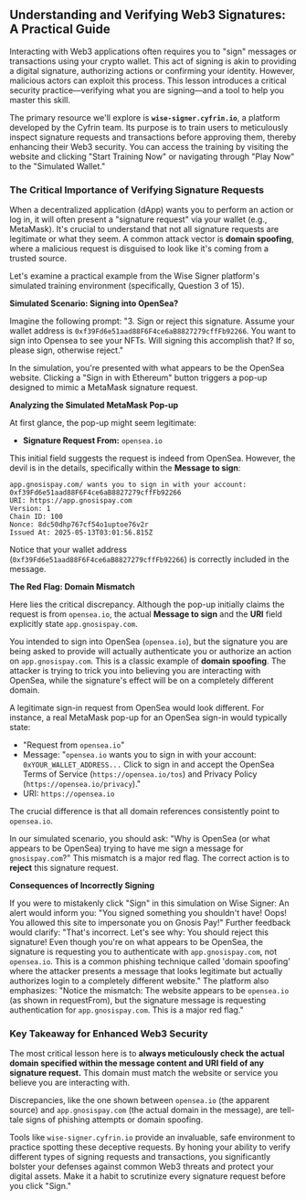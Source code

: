 ## Understanding and Verifying Web3 Signatures: A Practical Guide

Interacting with Web3 applications often requires you to "sign" messages or transactions using your crypto wallet. This act of signing is akin to providing a digital signature, authorizing actions or confirming your identity. However, malicious actors can exploit this process. This lesson introduces a critical security practice—verifying what you are signing—and a tool to help you master this skill.

The primary resource we'll explore is **`wise-signer.cyfrin.io`**, a platform developed by the Cyfrin team. Its purpose is to train users to meticulously inspect signature requests and transactions before approving them, thereby enhancing their Web3 security. You can access the training by visiting the website and clicking "Start Training Now" or navigating through "Play Now" to the "Simulated Wallet."

### The Critical Importance of Verifying Signature Requests

When a decentralized application (dApp) wants you to perform an action or log in, it will often present a "signature request" via your wallet (e.g., MetaMask). It's crucial to understand that not all signature requests are legitimate or what they seem. A common attack vector is **domain spoofing**, where a malicious request is disguised to look like it's coming from a trusted source.

Let's examine a practical example from the Wise Signer platform's simulated training environment (specifically, Question 3 of 15).

**Simulated Scenario: Signing into OpenSea?**

Imagine the following prompt: "3. Sign or reject this signature. Assume your wallet address is `0xf39Fd6e51aad88F6F4ce6aB8827279cffFb92266`. You want to sign into Opensea to see your NFTs. Will signing this accomplish that? If so, please sign, otherwise reject."

In the simulation, you're presented with what appears to be the OpenSea website. Clicking a "Sign in with Ethereum" button triggers a pop-up designed to mimic a MetaMask signature request.

**Analyzing the Simulated MetaMask Pop-up**

At first glance, the pop-up might seem legitimate:

*   **Signature Request From:** `opensea.io`

This initial field suggests the request is indeed from OpenSea. However, the devil is in the details, specifically within the **Message to sign**:

```
app.gnosispay.com/ wants you to sign in with your account:
0xf39Fd6e51aad88F6F4ce6aB8827279cffFb92266
URI: https://app.gnosispay.com
Version: 1
Chain ID: 100
Nonce: 8dc50dhp767cf54o1uptoe76v2r
Issued At: 2025-05-13T03:01:56.815Z
```
Notice that your wallet address (`0xf39Fd6e51aad88F6F4ce6aB8827279cffFb92266`) is correctly included in the message.

**The Red Flag: Domain Mismatch**

Here lies the critical discrepancy. Although the pop-up initially claims the request is from `opensea.io`, the actual **Message to sign** and the **URI** field explicitly state `app.gnosispay.com`.

You intended to sign into OpenSea (`opensea.io`), but the signature you are being asked to provide will actually authenticate you or authorize an action on `app.gnosispay.com`. This is a classic example of **domain spoofing**. The attacker is trying to trick you into believing you are interacting with OpenSea, while the signature's effect will be on a completely different domain.

A legitimate sign-in request from OpenSea would look different. For instance, a real MetaMask pop-up for an OpenSea sign-in would typically state:
*   "Request from `opensea.io`"
*   Message: "`opensea.io` wants you to sign in with your account: `0xYOUR_WALLET_ADDRESS...` Click to sign in and accept the OpenSea Terms of Service (`https://opensea.io/tos`) and Privacy Policy (`https://opensea.io/privacy`)."
*   URI: `https://opensea.io`

The crucial difference is that all domain references consistently point to `opensea.io`.

In our simulated scenario, you should ask: "Why is OpenSea (or what appears to be OpenSea) trying to have me sign a message for `gnosispay.com`?" This mismatch is a major red flag. The correct action is to **reject** this signature request.

**Consequences of Incorrectly Signing**

If you were to mistakenly click "Sign" in this simulation on Wise Signer:
An alert would inform you: "You signed something you shouldn't have! Oops! You allowed this site to impersonate you on Gnosis Pay!"
Further feedback would clarify: "That's incorrect. Let's see why: You should reject this signature! Even though you're on what appears to be OpenSea, the signature is requesting you to authenticate with `app.gnosispay.com`, not `opensea.io`. This is a common phishing technique called 'domain spoofing' where the attacker presents a message that looks legitimate but actually authorizes login to a completely different website."
The platform also emphasizes: "Notice the mismatch: The website appears to be `opensea.io` (as shown in requestFrom), but the signature message is requesting authentication for `app.gnosispay.com`. This is a major red flag."

### Key Takeaway for Enhanced Web3 Security

The most critical lesson here is to **always meticulously check the actual domain specified within the message content and URI field of any signature request.** This domain must match the website or service you believe you are interacting with.

Discrepancies, like the one shown between `opensea.io` (the apparent source) and `app.gnosispay.com` (the actual domain in the message), are tell-tale signs of phishing attempts or domain spoofing.

Tools like `wise-signer.cyfrin.io` provide an invaluable, safe environment to practice spotting these deceptive requests. By honing your ability to verify different types of signing requests and transactions, you significantly bolster your defenses against common Web3 threats and protect your digital assets. Make it a habit to scrutinize every signature request before you click "Sign."